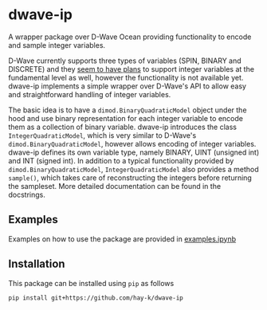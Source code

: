 # dwave-ip
A wrapper package over D-Wave Ocean providing functionality to encode and sample integer variables.

D-Wave currently supports three types of variables (SPIN, BINARY and DISCRETE) and they [seem to have plans](https://github.com/dwavesystems/dimod/issues/664) to support integer variables at the fundamental level as well, however the functionality is not available yet. dwave-ip implements a simple wrapper over D-Wave's API to allow easy and straightforward handling of integer variables.

The basic idea is to have a `dimod.BinaryQuadraticModel` object under the hood and use binary representation for each integer variable to encode them as a collection of binary variable. dwave-ip introduces the class `IntegerQuadraticModel`, which is very similar to D-Wave's `dimod.BinaryQuadraticModel`, however allows encoding of integer variables. dwave-ip defines its own variable type, namely BINARY, UINT (unsigned int) and INT (signed int). In addition to a typical functionality provided by `dimod.BinaryQuadraticModel`, `IntegerQuadraticModel` also provides a method `sample()`, which takes care of reconstructing the integers before returning the sampleset. More detailed documentation can be found in the docstrings.

## Examples
Examples on how to use the package are provided in [examples.ipynb](examples.ipynb)

## Installation
This package can be installed using `pip` as follows

`pip install git+https://github.com/hay-k/dwave-ip`
